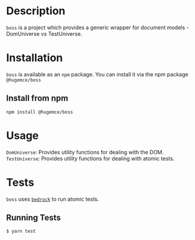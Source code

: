 # Description
`boss` is a project which provides a generic wrapper for document models - DomUniverse vs TestUniverse.
# Installation
`boss` is available as an `npm` package.  You can install it via the npm package `@hugemce/boss`
## Install from npm
`npm install @hugemce/boss`

# Usage
`DomUniverse`: Provides utility functions for dealing with the DOM.
`TestUniverse`: Provides utility functions for dealing with atomic tests.
# Tests
`boss` uses [`bedrock`](https://www.npmjs.com/package/@ephox/bedrock) to run atomic tests.
## Running Tests
`$ yarn test`
